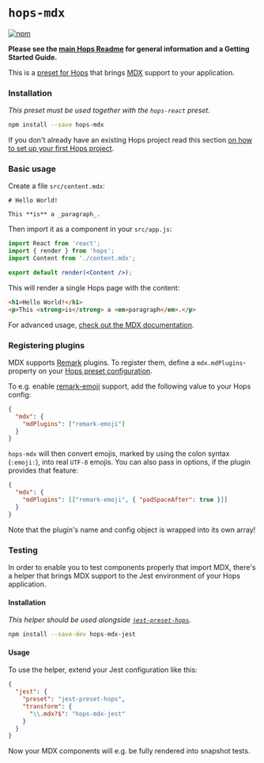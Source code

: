 # `hops-mdx`

[![npm](https://img.shields.io/npm/v/hops-mdx.svg)](https://www.npmjs.com/package/hops-mdx)

**Please see the [main Hops Readme](https://github.com/xing/hops/blob/master/README.md) for general information and a Getting Started Guide.**

This is a [preset for Hops](https://github.com/xing/hops/tree/master#presets) that brings [MDX](https://mdxjs.com/) support to your application.

### Installation

_This preset must be used together with the `hops-react` preset._

```bash
npm install --save hops-mdx
```

If you don't already have an existing Hops project read this section [on how to set up your first Hops project](https://github.com/xing/hops/tree/master#quick-start).

### Basic usage

Create a file `src/content.mdx`:

```mdx
# Hello World!

This **is** a _paragraph_.
```

Then import it as a component in your `src/app.js`:

```jsx
import React from 'react';
import { render } from 'hops';
import Content from './content.mdx';

export default render(<Content />);
```

This will render a single Hops page with the content:

```html
<h1>Hello World!</h1>
<p>This <strong>is</strong> a <em>paragraph</em>.</p>
```

For advanced usage, [check out the MDX documentation](https://mdxjs.com/).

### Registering plugins

MDX supports [Remark](https://github.com/wooorm/remark) plugins. To register them, define a `mdx.mdPlugins`-property on your [Hops preset configuration](https://github.com/xing/hops#configuration).

To e.g. enable [remark-emoji](https://www.npmjs.com/package/remark-emoji) support, add the following value to your Hops config:

```json
{
  "mdx": {
    "mdPlugins": ["remark-emoji"]
  }
}
```

`hops-mdx` will then convert emojis, marked by using the colon syntax (`:emoji:`), into real `UTF-8` emojis. You can also pass in options, if the plugin provides that feature:

```json
{
  "mdx": {
    "mdPlugins": [["remark-emoji", { "padSpaceAfter": true }]]
  }
}
```

Note that the plugin's name and config object is wrapped into its own array!

### Testing

In order to enable you to test components properly that import MDX, there's a helper that brings MDX support to the Jest environment of your Hops application.

#### Installation

_This helper should be used alongside [`jest-preset-hops`](https://github.com/xing/hops/tree/master/packages/jest-preset)._

```bash
npm install --save-dev hops-mdx-jest
```

#### Usage

To use the helper, extend your Jest configuration like this:

```json
{
  "jest": {
    "preset": "jest-preset-hops",
    "transform": {
      "\\.mdx?$": "hops-mdx-jest"
    }
  }
}
```

Now your MDX components will e.g. be fully rendered into snapshot tests.
